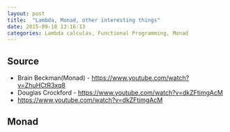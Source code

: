 ```yaml
---
layout: post
title:  "Lambda, Monad, other interesting things"
date: 2015-09-18 13:16:13
categories: Lambda calculas, Functional Programming, Monad
---
```


## Source
- Brain Beckman(Monad) - https://www.youtube.com/watch?v=ZhuHCtR3xq8 
- Douglas Crockford - https://www.youtube.com/watch?v=dkZFtimgAcM
- https://www.youtube.com/watch?v=dkZFtimgAcM

## Monad


